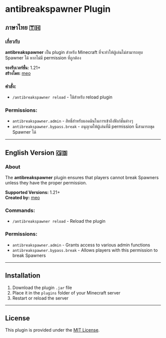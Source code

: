 # antibreakspawner Plugin

## ภาษาไทย 🇹🇭

### เกี่ยวกับ
**antibreakspawner** เป็น plugin สำหรับ Minecraft ที่จะทำให้ผู้เล่นไม่สามารถทุบ Spawner ได้ หากไม่มี permission ที่ถูกต้อง

**รองรับเวอร์ชั่น:** 1.21+  
**สร้างโดย:** [meo](http://meo.pp.ua)

### คำสั่ง:
- `/antibreakspawner reload` - ใช้สำหรับ reload plugin

### Permissions:
- `antibreakspawner.admin` - สิทธิ์สำหรับแอดมินในการเข้าถึงฟังก์ชั่นต่างๆ
- `antibreakspawner.bypass.break` - อนุญาตให้ผู้เล่นที่มี permission นี้สามารถขุด Spawner ได้

---

## English Version 🇬🇧

### About
The **antibreakspawner** plugin ensures that players cannot break Spawners unless they have the proper permission.

**Supported Versions:** 1.21+  
**Created by:** [meo](http://meo.pp.ua)

### Commands:
- `/antibreakspawner reload` - Reload the plugin

### Permissions:
- `antibreakspawner.admin` - Grants access to various admin functions
- `antibreakspawner.bypass.break` - Allows players with this permission to break Spawners

---

## Installation
1. Download the plugin `.jar` file
2. Place it in the `plugins` folder of your Minecraft server
3. Restart or reload the server

---

## License
This plugin is provided under the [MIT License](LICENSE).
